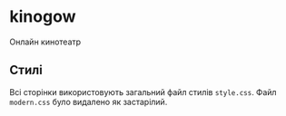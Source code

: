 # kinogow
Онлайн кинотеатр

## Стилі

Всі сторінки використовують загальний файл стилів `style.css`. Файл `modern.css`
було видалено як застарілий.
